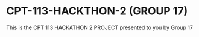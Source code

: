 # CPT-113-HACKTHON-2 (GROUP 17)
This is the CPT 113 HACKATHON 2 PROJECT presented to you by Group 17
